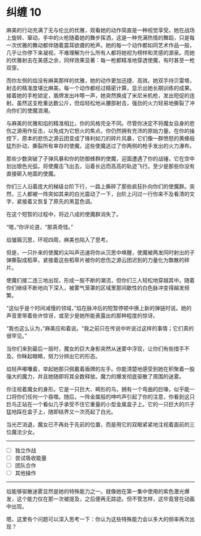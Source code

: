 # 纠缠 10

麻美的行动充满了无与伦比的优雅，观看她的动作简直是一种视觉享受。她在战场上旋转、窜动，手中的火枪随着她的舞步挥洒，这是一种充满热情的舞蹈，只是每一次优雅的舞动都伴随着震耳欲聋的枪声。她的每一个动作都如同艺术作品一般，几乎让你停下来凝视，不难理解为什么所有人都将她视为榜样和灵感的源泉。而她的优雅射击在美感之余，同样效果显著：每一枪都精准地穿透使魔，有时甚至一枪双穿。

而你左侧的焰没有麻美那样的优雅，她的动作更加迅捷、高效。她双手持贝雷塔，射击的精准度堪比麻美。每一个动作都经过精密计算，显示出她长期训练的成果。接着她的手枪锁定，盾牌发出咔嚓一声，她突然换成了米尼米机枪，发出短促的连射。虽然这支枪重达数公斤，但焰轻松地从腰部射击，强劲的火力轻易地撕裂了冲向你们的使魔浪潮。

与麻美的优雅和焰的精准相比，你的风格完全不同。尽管你决定不将魔女自身的悲伤之源用作反击，以免成为它怒火的焦点，你仍然拥有充沛的原始力量。在你的操控下，原本的悲伤之源云团变成了锋利如刀的碎片风暴，它们像一群愤怒的黄蜂般猛烈扑动，撕裂所有幸存的使魔，这些使魔逃过了你两侧的枪手发出的火力瀑布。

那些少数突破了子弹风暴和你的防御蜂群的使魔，迎面遭遇了你的战锤，它在空中划出银色光弧，将使魔击飞出去，沿着长远而高高的轨迹飞行。至少是那些你没有直接砸入地面的使魔。

你们三人沿着庞大的梯级台阶下行，一路上撕碎了那些疯狂扑向你们的使魔群。突然，三人都被一阵突如其来的白光震动了一下，台阶上闪过一行你来不及看清的文字，紧接着又恢复了原先的黑蓝色调。

在这个短暂的过程中，将近八成的使魔群消失了。

“嗯，”你评论道，“那真奇怪。”

焰皱眉沉思，环视四周，麻美也陷入了思考。

但是，一只扑来的使魔的尖叫声迅速将你从沉思中唤醒，使魔被两发同时射出的子弹撕裂成稻草，紧接着这些稻草片被你的悲伤之源云团迟到的力量化为飘散的碎片。

使魔们接二连三地出现，形成一股不断的潮流，但你们三人轻松地穿越其中。随着你们继续不断地向下深入，被雾气笼罩的区域里那间歇性的白色脉冲变得越发频繁。

“这似乎是个时间减慢的领域，”焰在脉冲后的短暂停顿中换上新的弹链时说。她的声音里带着些许惊讶，或至少是她所能表露出的那种程度的惊讶。

“我也这么认为，”麻美应和着说。“我之前只在传说中听说过这样的事情；它们真的很罕见。”

当你们来到最后一层时，魔女的巨大身影突然从迷雾中浮现，让你们有些措手不及。你眯起眼睛，努力分辨出它的形态。

焰轻声嘟囔着，举起她那只佩戴着盾牌的左手。你能清楚地感受到她在积聚着一股强大的魔力，并且她随即将其全数释放。魔力的爆发彻底驱散了周围的迷雾。

你注视着魔女的身形。它是一只巨大、畸形的鸟，拥有一个弯曲的巨喙，似乎能一口将你们任何一个吞噬。随后，一阵金属般的呻吟声引起了你的注意，你看到这只巨鸟正站在一个看似几乎承受不住它重量的小型金属盒子上。它的一只巨大的爪子猛地踩在盒子上，随即结界又一次亮起了白光。

当光芒消退，魔女已不再处于先前的位置，而是用它的双眼紧紧地注视着面前的三位魔法少女。

---

- [ ] 独立作战
- [ ] 尝试吸收能量
- [ ] 团队合作
- [ ] 其他操作

---

焰能够驱散迷雾显然是她的特殊能力之一。就像她在第一集中使用的紫色激光爆发，这个能力仅在那一次被提及，之后便再无踪迹。但不管怎样，这毕竟曾在动画中出现。

嗯，这里有个问题可以深入思考一下：你认为这些特殊能力会以多大的频率再次出现？
